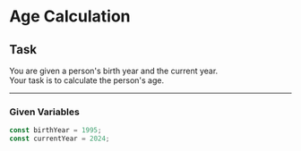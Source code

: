 # Age Calculation

## Task

You are given a person's birth year and the current year.  
Your task is to calculate the person's age.

---

### Given Variables

```js
const birthYear = 1995;
const currentYear = 2024;
```
